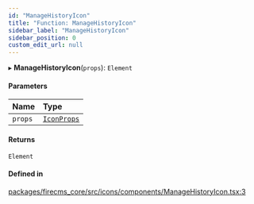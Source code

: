 ```yaml
---
id: "ManageHistoryIcon"
title: "Function: ManageHistoryIcon"
sidebar_label: "ManageHistoryIcon"
sidebar_position: 0
custom_edit_url: null
---
```


▸ **ManageHistoryIcon**(`props`): `Element`

#### Parameters

| Name | Type |
| :------ | :------ |
| `props` | [`IconProps`](../types/IconProps.md) |

#### Returns

`Element`

#### Defined in

[packages/firecms_core/src/icons/components/ManageHistoryIcon.tsx:3](https://github.com/FireCMSco/firecms/blob/d45f3739/packages/firecms_core/src/icons/components/ManageHistoryIcon.tsx#L3)
